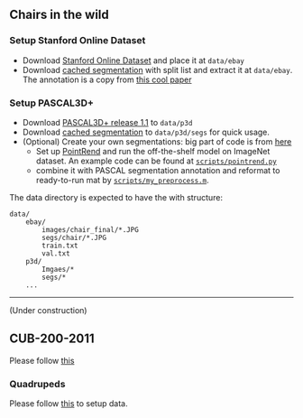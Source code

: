 ## Chairs in the wild

### Setup Stanford Online Dataset
- Download [Stanford Online Dataset](https://cvgl.stanford.edu/projects/lifted_struct/) and place it at `data/ebay`
- Download [cached segmentation](https://drive.google.com/file/d/1IpYhJYOXfS_VJOCkW9c4lwIfVRFVxzp7/view?usp=sharing) with split list and extract it at `data/ebay`. The annotation is a copy from [this cool paper](https://shubhtuls.github.io/mvcSnP/)

### Setup PASCAL3D+ 
- Download [PASCAL3D+ release 1.1](https://cvgl.stanford.edu/projects/lifted_struct/) to `data/p3d`
- Download [cached segmentation](https://drive.google.com/file/d/1lDaO_uZrptKylwej-3b0NE7VA3YZVeXu/view?usp=sharing) to `data/p3d/segs` for quick usage. 
- (Optional) Create your own segmentations: big part of code is from [here](https://github.com/akanazawa/cmr/tree/p3d/preprocess/pascal)
    + Set up [PointRend](https://github.com/facebookresearch/detectron2/tree/master/projects/PointRend) 
    and run the off-the-shelf model on ImageNet dataset. An example code can be found at [`scripts/pointrend.py`](../scripts/pointrend.py)
    + combine it with PASCAL segmentation annotation and reformat to ready-to-run mat by [`scripts/my_preprocess.m`](../scripts/my_preprocess.m).   

The data directory  is expected to have the with structure:
```
data/
    ebay/
        images/chair_final/*.JPG
        segs/chair/*.JPG
        train.txt
        val.txt
    p3d/
        Imgaes/*
        segs/*
    ...
``` 

---
(Under construction)
## CUB-200-2011
Please follow [this](https://github.com/akanazawa/cmr/blob/master/doc/train.md)
 
### Quadrupeds
Please follow [this](https://github.com/nileshkulkarni/acsm/tree/master/quadruped_data) to setup data.

